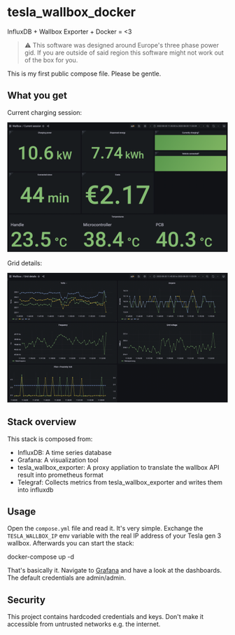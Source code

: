 # tesla_wallbox_docker

InfluxDB + Wallbox Exporter + Docker = <3

> :warning: This software was designed around Europe's three phase power gid. If you are outside of said region this software might not work out of the box for you.

This is my first public compose file. Please be gentle.

## What you get

Current charging session:

![Chargin session](/.github/screenshots/charging-session.png?raw=true "Charging session overview")

Grid details:

![Grid details](/.github/screenshots/grid-details.png?raw=true "Grid details")

## Stack overview

This stack is composed from:

- InfluxDB: A time series database
- Grafana: A visualization tool
- tesla_wallbox_exporter: A proxy appliation to translate the wallbox API result into prometheus format
- Telegraf: Collects metrics from tesla_wallbox_exporter and writes them into influxdb

## Usage

Open the `compose.yml` file and read it. It's very simple. Exchange the `TESLA_WALLBOX_IP` env variable with the real IP address of your Tesla gen 3 wallbox. Afterwards you can start the stack:

   docker-compose up -d

That's basically it. Navigate to [Grafana](http://localhost:3000) and have a look at the dashboards. The default credentials are admin/admin.

## Security

This project contains hardcoded credentials and keys. Don't make it accessible from untrusted networks e.g. the internet.